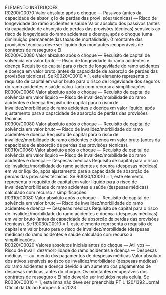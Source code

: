  
ELEMENTO  INSTRUÇÕES  
R0200/C0070  Valor absoluto após o 
choque — Passivos (antes 
da capacidade de absor ­
ção de perdas das provi ­
sões técnicas) — Risco de 
longevidade do ramo 
acidentes e saúde  Valor absoluto dos passivos (antes da capacidade de absorção de perdas das 
provisões técnicas) sensíveis ao risco de longevidade do ramo acidentes e doença, 
após o choque (uma diminuição permanente das taxas de mortalidade). 
O montante das provisões técnicas deve ser líquido dos montantes recuperáveis de 
contratos de resseguro e EI.  
R0200/C0080  Valor absoluto após o 
choque — Requisito de 
capital de solvência em 
valor bruto — Risco de 
longevidade do ramo 
acidentes e doença  Requisito de capital para o risco de longevidade do ramo acidentes e doença em 
valor bruto (antes da capacidade de absorção de perdas das provisões técnicas). 
Se R0020/C0010 = 1, este elemento representa o requisito de capital em valor 
bruto para o risco de longevidade dos seguros do ramo acidentes e saúde calcu ­
lado com recurso a simplificações.  
R0300/C0060  Valor absoluto após o 
choque — Requisito de 
capital de solvência em 
valor líquido — Risco de 
invalidez/morbilidade do 
ramo acidentes e doença  Requisito de capital para o risco de invalidez/morbilidade do ramo acidentes e 
doença em valor líquido, após ajustamento para a capacidade de absorção de 
perdas das provisões técnicas.  
R0300/C0080  Valor absoluto após o 
choque — Requisito de 
capital de solvência em 
valor bruto — Risco de 
invalidez/morbilidade do 
ramo acidentes e doença  Requisito de capital para o risco de invalidez/morbilidade do ramo acidentes e 
doença em valor bruto (antes da capacidade de absorção de perdas das provisões 
técnicas).  
R0310/C0060  Valor absoluto após o 
choque — Requisito de 
capital de solvência em 
valor líquido — Risco de 
invalidez/morbilidade do 
ramo acidentes e doença 
— Despesas médicas  Requisito de capital para o risco de invalidez/morbilidade do ramo acidentes e 
doença (despesas médicas) em valor líquido, após ajustamento para a capacidade 
de absorção de perdas das provisões técnicas. 
Se R0030/C0010 = 1, este elemento representa o requisito de capital em valor 
líquido para o risco de invalidez/morbilidade do ramo acidentes e saúde (despesas 
médicas) calculado com recurso a simplificações.  
R0310/C0080  Valor absoluto após o 
choque — Requisito de 
capital de solvência em 
valor bruto — Risco de 
invalidez/morbilidade do 
ramo acidentes e doença 
— Despesas médicas  Requisito de capital para o risco de invalidez/morbilidade do ramo acidentes e 
doença (despesas médicas) em valor bruto (antes da capacidade de absorção de 
perdas das provisões técnicas). 
Se R0030/C0010 = 1, este elemento representa o requisito de capital em valor 
bruto para o risco de invalidez/morbilidade (despesas médicas) do ramo acidentes 
e saúde calculado com recurso a simplificações.  
R0320/C0020  Valores absolutos iniciais 
antes do choque — Ati ­
vos — Risco de invali ­
dez/morbilidade do ramo 
acidentes e doença — 
Despesas médicas — au ­
mento dos pagamentos 
de despesas médicas  Valor absoluto dos ativos sensíveis ao risco de invalidez/morbilidade (despesas 
médicas) do ramo acidentes e doença devido a um aumento dos pagamentos 
de despesas médicas, antes do choque. 
Os montantes recuperáveis dos contratos de resseguro e EI não deverão ser 
incluídos nesta célula. 
Se R0030/C0010 = 1, esta linha não deve ser preenchida.PT  L 120/1392 Jornal Oficial da União Europeia 5.5.2023